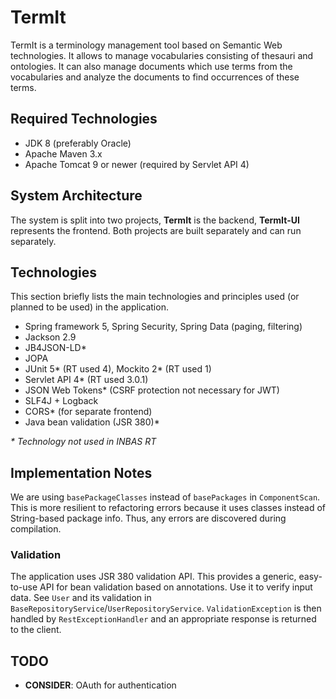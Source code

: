 # TermIt

TermIt is a terminology management tool based on Semantic Web technologies.
It allows to manage vocabularies consisting of thesauri and ontologies. It can also manage documents
which use terms from the vocabularies and analyze the documents to find occurrences of these terms.

## Required Technologies

- JDK 8 (preferably Oracle)
- Apache Maven 3.x
- Apache Tomcat 9 or newer (required by Servlet API 4)


## System Architecture

The system is split into two projects, __TermIt__ is the backend, __TermIt-UI__ represents the frontend.
Both projects are built separately and can run separately.


## Technologies

This section briefly lists the main technologies and principles used (or planned to be used) in the application.

- Spring framework 5, Spring Security, Spring Data (paging, filtering)
- Jackson 2.9
- JB4JSON-LD*
- JOPA
- JUnit 5* (RT used 4), Mockito 2* (RT used 1)
- Servlet API 4* (RT used 3.0.1)
- JSON Web Tokens* (CSRF protection not necessary for JWT)
- SLF4J + Logback
- CORS* (for separate frontend)
- Java bean validation (JSR 380)*

_* Technology not used in INBAS RT_

## Implementation Notes

We are using `basePackageClasses` instead of `basePackages` in `ComponentScan`. This is more resilient to refactoring errors 
because it uses classes instead of String-based package info. Thus, any errors are discovered during compilation.

### Validation

The application uses JSR 380 validation API. This provides a generic, easy-to-use API for bean validation based on annotations.
Use it to verify input data. See `User` and its validation in `BaseRepositoryService`/`UserRepositoryService`.
`ValidationException` is then handled by `RestExceptionHandler` and an appropriate response is returned to the client.

## TODO

- __CONSIDER__: OAuth for authentication
